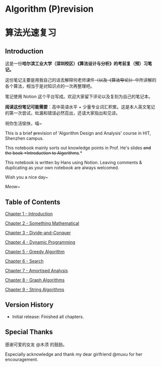 # Algorithm (P)revision

# 算法光速复习

## Introduction

这是一份**哈尔滨工业大学（深圳校区）《算法设计与分析》的考前复（预）习笔记。**

这份笔记主要是用我自己的话去解释何老师课件~~（以及《算法导论》）~~中所讲解的各个算法，相当于是对知识点的一次再整理吧。

笔记使用 Notion 这个平台写成。欢迎大家留下评论以及复刻为自己的笔记本。

**阅读这份笔记可能需要**：高中英语水平 + 少量专业词汇积累。这是本人英文笔记的第一次尝试，纰漏和错误必然百出，还请大家指出和见谅。

祝你生活愉快，喵~

This is a brief ~~p~~revision of 'Algorithm Design and Analysis' course in HIT, Shenzhen campus.

This notebook mainly sorts out knowledge points in Prof. He's slides ~~and the book *Introduction to Algorithms~~.* 

This notebook is written by Hans using Notion. Leaving comments & duplicating as your own notebook are always welcomed.

Wish you a nice day~

*Meow~*

## Table of Contents

[Chapter 1 - Introduction](Algorithm%20(P)revision%2052c67313b02c48a18c4285a7e490ef3a/Chapter%201%20-%20Introduction%20443490c5b3f543a78d516c8a964a7fde.md)

[Chapter 2 - Something Mathematical](Algorithm%20(P)revision%2052c67313b02c48a18c4285a7e490ef3a/Chapter%202%20-%20Something%20Mathematical%20d83adf01f64947f687b8272ea1fea820.md)

[Chapter 3 - Divide-and-Conquer](Algorithm%20(P)revision%2052c67313b02c48a18c4285a7e490ef3a/Chapter%203%20-%20Divide-and-Conquer%20afb4e4f950494d81adcbef46dd53085b.md)

[Chapter 4 - Dynamic Programming](Algorithm%20(P)revision%2052c67313b02c48a18c4285a7e490ef3a/Chapter%204%20-%20Dynamic%20Programming%20c1bd515ca82d46fbb59841262ac8a5ee.md)

[Chapter 5 - Greedy Algorithm](Algorithm%20(P)revision%2052c67313b02c48a18c4285a7e490ef3a/Chapter%205%20-%20Greedy%20Algorithm%208cdce6e028e54c35aecba39fc7c634fe.md)

[Chapter 6 - Search](Algorithm%20(P)revision%2052c67313b02c48a18c4285a7e490ef3a/Chapter%206%20-%20Search%200eb4ed3633a4422cbf09a4c391b7e68e.md)

[Chapter 7 - Amortised Analysis](Algorithm%20(P)revision%2052c67313b02c48a18c4285a7e490ef3a/Chapter%207%20-%20Amortised%20Analysis%20339bb6d1bdb9490a972fa54d93fa73d9.md)

[Chapter 8 - Graph Algorithms](Algorithm%20(P)revision%2052c67313b02c48a18c4285a7e490ef3a/Chapter%208%20-%20Graph%20Algorithms%20af366ccfee24469daf0c5387fa2ef50a.md)

[Chapter 9 - String Algorithms](Algorithm%20(P)revision%2052c67313b02c48a18c4285a7e490ef3a/Chapter%209%20-%20String%20Algorithms%20b1a48d68ff344d61a3e2fa4e26414a3b.md)

## Version History

- Initial release: Finished all chapters.

## Special Thanks

感谢可爱的女友 @木须 的鼓励。

Especially acknowledge and thank my dear girlfriend @muxu for her encouragement.